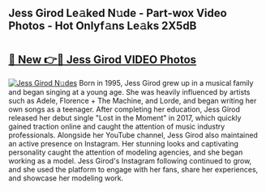## Jess Girod Le𝚊ked N𝚞de - Part-wox Video Photos - Hot Onlyf𝚊ns Le𝚊ks 2X5dB

# <h2><a href="http://ab55089.deff.icu/?id=Jess+Girod">🔗 New 👉🔴 Jess Girod VIDEO Photos</a></h2>

[![Jess Girod N𝚞des](https://i.imgur.com/rIISA9y.gif)](http://ab55089.deff.icu/?id=Jess+Girod)
Born in 1995, Jess Girod grew up in a musical family and began singing at a young age. She was heavily influenced by artists such as Adele, Florence + The Machine, and Lorde, and began writing her own songs as a teenager. After completing her education, Jess Girod released her debut single "Lost in the Moment" in 2017, which quickly gained traction online and caught the attention of music industry professionals. Alongside her YouTube channel, Jess Girod also maintained an active presence on Instagram. Her stunning looks and captivating personality caught the attention of modeling agencies, and she began working as a model. Jess Girod's Instagram following continued to grow, and she used the platform to engage with her fans, share her experiences, and showcase her modeling work.
